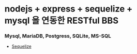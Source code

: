 # nodejs + express + sequelize + mysql 을 연동한 RESTful BBS

### Mysql, MariaDB, Postgress, SQLite, MS-SQL

- [Sequelize](https://sequelize.org/master/)
